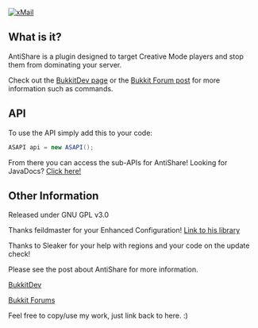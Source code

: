 [![xMail](http://www.local.t2ldev.com/AntiShare-BukkitDev-Logo.png)](http://dev.bukkit.org/server-mods/antishare)

What is it?
-----------

AntiShare is a plugin designed to target Creative Mode players and stop them from dominating your server.

Check out the [BukkitDev page](http://dev.bukkit.org/server-mods/antishare) or the [Bukkit Forum post](http://forums.bukkit.org/threads/56523) for more information such as commands.

API
---

To use the API simply add this to your code:

```java
ASAPI api = new ASAPI();
```

From there you can access the sub-APIs for AntiShare! Looking for JavaDocs? [Click here!](http://jd.t2ldev.com/AntiShare)

Other Information
-----------------

Released under GNU GPL v3.0

Thanks feildmaster for your Enhanced Configuration! 
[Link to his library](https://github.com/feildmaster/Configuration-Library)

Thanks to Sleaker for your help with regions and your code on the update check!

Please see the post about AntiShare for more information.

[BukkitDev](http://dev.bukkit.org/server-mods/antishare)

[Bukkit Forums](http://forums.bukkit.org/threads/56523)

Feel free to copy/use my work, just link back to here. :)
